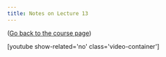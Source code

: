 ```yaml
---
title: Notes on Lecture 13
---
```


([Go back to the course page](/classes/parp/index.html))

[youtube show-related='no' class='video-container']

